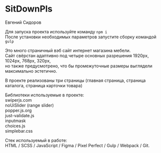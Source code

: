 # SitDownPls
Евгений Сидоров

Для запуска проекта используйте команду `npm i`<br>
После установки необходимых параметров запустите сборку командой `gulp`<br>

Это много страничный вэб сайт интернет магазина мебели.<br>
Сайт свёрстан адаптивно под четыре основных разрешения 1920px, 1024px, 768px, 320px,<br>
но также предусмотрено, что бы промежуточные размеры выглядели максимально эстетично.<br>

В проекте реализованы три страницы (главная страница, страница каталога, страница карточки товара)<br>

Библиотеки используемые в проекте:<br>
swiperjs.com<br>
noUiSlider (range slider)<br>
popper.js.org<br>
just-validate.js<br>
inputmask<br>
choices.js<br>
simplebar.css<br>

Стек используемый в работе:<br>
HTML / SCSS / JavaScript / Figma / Pixel Perfect / Gulp / Webpack / Git.

  
